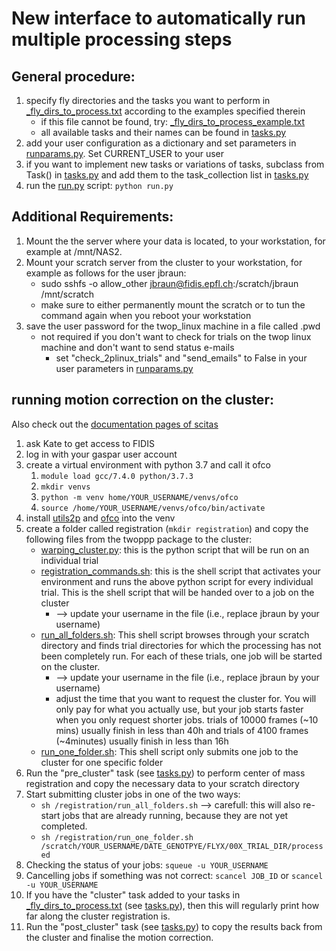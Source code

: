 # New interface to automatically run multiple processing steps

## General procedure:
1. specify fly directories and the tasks you want to perform in [_fly_dirs_to_process.txt](_fly_dirs_to_process.txt) according to the examples specified therein
    - if this file cannot be found, try: [_fly_dirs_to_process_example.txt](_fly_dirs_to_process_example.txt)
    - all available tasks and their names can be found in [tasks.py](tasks.py)
2. add your user configuration as a dictionary and set parameters in [runparams.py](runparams.py). Set CURRENT_USER to your user
3. if you want to implement new tasks or variations of tasks, subclass from Task() in [tasks.py](tasks.py) and add them to the task_collection list in [tasks.py](tasks.py)
4. run the [run.py](run.py) script: ```python run.py```

## Additional Requirements:
1. Mount the the server where your data is located, to your workstation, for example at /mnt/NAS2.
2. Mount your scratch server from the cluster to your workstation, for example as follows for the user jbraun:
    - sudo sshfs -o allow_other jbraun@fidis.epfl.ch:/scratch/jbraun /mnt/scratch
    - make sure to either permanently mount the scratch or to tun the command again when you reboot your workstation
3. save the user password for the twop_linux machine in a file called .pwd
    - not required if you don't want to check for trials on the twop linux machine and don't want to send status e-mails
        - set "check_2plinux_trials" and "send_emails" to False in your user parameters in [runparams.py](runparams.py)

## running motion correction on the cluster:
Also check out the [documentation pages of scitas](https://scitas-data.epfl.ch/kb)
1. ask Kate to get access to FIDIS
2. log in with your gaspar user account
3. create a virtual environment with python 3.7 and call it ofco
    1. ```module load gcc/7.4.0 python/3.7.3```
    2. ```mkdir venvs```
    3. ```python -m venv home/YOUR_USERNAME/venvs/ofco```
    4. ```source /home/YOUR_USERNAME/venvs/ofco/bin/activate```
4. install [utils2p](https://github.com/NeLy-EPFL/utils2p) and [ofco](https://github.com/NeLy-EPFL/ofco) into the venv
5. create a folder called registration (```mkdir registration```) and copy the following files from the twoppp package to the cluster:
    - [warping_cluster.py](../register/warping_cluster.py): this is the python script that will be run on an individual trial
    - [registration_commands.sh](../register/registration_commands.sh): this is the shell script that activates your environment and runs the above python script for every individual trial. This is the shell script that will be handed over to a job on the cluster
        - --> update your username in the file (i.e., replace jbraun by your username)
    - [run_all_folders.sh](../register/run_all_folders.sh): This shell script browses through your scratch directory and finds trial directories for which the processing has not been completely run. For each of these trials, one job will be started on the cluster.
        -  --> update your username in the file (i.e., replace jbraun by your username)
        - adjust the time that you want to request the cluster for. You will only pay for what you actually use, but your job starts faster when you only request shorter jobs. trials of 10000 frames (\~10 mins) usually finish in less than 40h and trials of 4100 frames (\~4minutes) usually finish in less than 16h
    - [run_one_folder.sh](../register/run_one_folder.sh): This shell script only submits one job to the cluster for one specific folder
6. Run the "pre_cluster" task (see [tasks.py](tasks.py)) to perform center of mass registration and copy the necessary data to your scratch directory 
7. Start submitting cluster jobs in one of the two ways:
    - ```sh /registration/run_all_folders.sh``` --> carefull: this will also re-start jobs that are already running, because they are not yet completed.
    - ```sh /registration/run_one_folder.sh /scratch/YOUR_USERNAME/DATE_GENOTPYE/FLYX/00X_TRIAL_DIR/processed```
8. Checking the status of your jobs: ```squeue -u YOUR_USERNAME```
9. Cancelling jobs if something was not correct: ```scancel JOB_ID``` or ```scancel -u YOUR_USERNAME```
10. If you have the "cluster" task added to your tasks in [_fly_dirs_to_process.txt](_fly_dirs_to_process.txt) (see [tasks.py](tasks.py)), then this will regularly print how far along the cluster registration is.
11. Run the "post_cluster" task (see [tasks.py](tasks.py)) to copy the results back from the cluster and finalise the motion correction.

